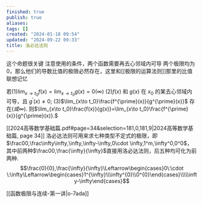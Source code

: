 ```yaml
---
finished: true
publish: true
aliases: 
tags: []
created: "2024-01-18 09:54"
updated: "2024-09-22 09:33"
title: 洛必达法则
---
```

这个命题很关键
注意使用的条件，两个函数需要再去心邻域内可导 
两个极限均为 0，那么他们的导数比值的极限必然存在，这里和[[极限的运算法则]]那里的比值联想记忆

若(1)$\lim_{x\to t_0}f(x)=\lim_{x\to t_0}g(x)=0(\infty)$
(2)$f(x)$ 和 $g(x)$ 在 $x_0$ 的某去心邻域内可导，且 $g^{\prime}(x)\neq0;$
(3)$\lim_{x\to t_0}\frac{f^{\prime}(x)}{g^{\prime}(x)}$ 存在$(或\infty).$
则$\lim_{x\to t_0}\frac{f(x)}{g(x)}=\lim_{x\to t_0}\frac{f^{\prime}(x)}{g^{\prime}(x)}.$

[[2024高等数学基础篇.pdf#page=34&selection=181,0,181,9|2024高等数学基础篇, page 34]]
洛必达法则可用来求七种类型不定式的极限，即$\frac00,\frac\infty\infty,\infty,\infty-\infty,0\cdot \infty,1^m,\infty^0,0^0$，其中前两种$\frac00,\frac{\infty}{\infty}$直接用洛必达法则，后五种均可化为前两种.
$$\frac{0}{0},\frac{\infty}{\infty}\Leftarrow\begin{cases}0\:\cdot \:\infty\Leftarrow\begin{cases}1^{\infty}\\\infty^{0}\\0^{0}\end{cases}\\\\\infty-\infty\end{cases}$$

[[函数极限与连续-第一讲|o-7ada]]
